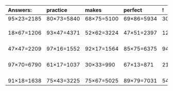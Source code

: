 | Answers: | practice | makes | perfect | ! |
| :--- | :--- | :--- | :--- | :--- |
| 95×23=2185 | 80×73=5840 | 68×75=5100 | 69×86=5934 | 30×73=2190 | 
|   |   |   |   |   | 
|   |   |   |   |   | 
|   |   |   |   |   | 
| 18×67=1206 | 93×47=4371 | 52×62=3224 | 47×51=2397 | 12×54=648 | 
|   |   |   |   |   | 
|   |   |   |   |   | 
|   |   |   |   |   | 
|   |   |   |   |   | 
| 47×47=2209 | 97×16=1552 | 92×17=1564 | 85×75=6375 | 94×25=2350 | 
|   |   |   |   |   | 
|   |   |   |   |   | 
|   |   |   |   |   | 
|   |   |   |   |   | 
| 97×70=6790 | 61×17=1037 | 30×33=990 | 67×13=871 | 21×60=1260 | 
|   |   |   |   |   | 
|   |   |   |   |   | 
|   |   |   |   |   | 
|   |   |   |   |   | 
| 91×18=1638 | 75×43=3225 | 75×67=5025 | 89×79=7031 | 54×39=2106 | 
